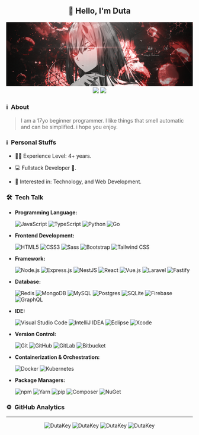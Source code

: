 <div align="center">
<h2>👋 Hello, I'm Duta</h2>

![banner](https://raw.githubusercontent.com/DutaKey/DutaKey/master/banner.png)<br>
[<img src="https://img.shields.io/badge/WhatsApp-25D366?style=for-the-badge&logo=whatsapp&logoColor=white"/>](https://api.whatsapp.com/send/?phone=6281258845225)
[<img src="https://img.shields.io/badge/instagram-%23E4405F.svg?&style=for-the-badge&logo=instagram&logoColor=white">](https://instagram.com/duta_fbriann)

</div>

### ℹ️ &nbsp;About
> I am a 17yo beginner programmer. I like things that smell automatic and can be simplified. i hope you enjoy.

### ℹ️ &nbsp;Personal Stuffs

- 👨‍🎓 Experience Level: 4+ years.

- 💻 Fullstack Developer 🚀.

- 🧩 Interested in: Technology, and Web Development.

### 🛠 &nbsp;Tech Talk

- **Programming Language:** &nbsp;

  ![JavaScript](https://img.shields.io/badge/JavaScript-323330?style=for-the-badge&logo=javascript&logoColor=F7DF1E)
  ![TypeScript](https://img.shields.io/badge/TypeScript-007ACC?style=for-the-badge&logo=typescript&logoColor=white)
  ![Python](https://img.shields.io/badge/Python-3776AB?style=for-the-badge&logo=python&logoColor=white)
  ![Go](https://img.shields.io/badge/Go-00ADD8?style=for-the-badge&logo=go&logoColor=white)
  
- **Frontend Development:** &nbsp;

  ![HTML5](https://img.shields.io/badge/HTML5-E34F26?style=for-the-badge&logo=html5&logoColor=white)
  ![CSS3](https://img.shields.io/badge/CSS3-1572B6?style=for-the-badge&logo=css3&logoColor=white)
  ![Sass](https://img.shields.io/badge/Sass-CC6699?style=for-the-badge&logo=sass&logoColor=white)
  ![Bootstrap](https://img.shields.io/badge/Bootstrap-563D7C?style=for-the-badge&logo=bootstrap&logoColor=white)
  ![Tailwind CSS](https://img.shields.io/badge/Tailwind%20CSS-38B2AC?style=for-the-badge&logo=tailwind-css&logoColor=white)
  
- **Framework:** &nbsp;

  ![Node.js](https://img.shields.io/badge/Node.js-43853D?style=for-the-badge&logo=node.js&logoColor=white)
  ![Express.js](https://img.shields.io/badge/Express.js-000000?style=for-the-badge&logo=express&logoColor=white)
  ![NestJS](https://img.shields.io/badge/NestJS-E0234E?style=for-the-badge&logo=nestjs&logoColor=white)
  ![React](https://img.shields.io/badge/React-20232A?style=for-the-badge&logo=react&logoColor=61DAFB)
  ![Vue.js](https://img.shields.io/badge/Vue.js-4FC08D?style=for-the-badge&logo=vue.js&logoColor=white)
  ![Laravel](https://img.shields.io/badge/Laravel-FF2D20?style=for-the-badge&logo=laravel&logoColor=white)
  ![Fastify](https://img.shields.io/badge/Fastify-000000?style=for-the-badge&logo=fastify&logoColor=white)


  
- **Database:** &nbsp;

  ![Redis](https://img.shields.io/badge/Redis-DC382D?style=for-the-badge&logo=redis&logoColor=white)
  ![MongoDB](https://img.shields.io/badge/MongoDB-4EA94B?style=for-the-badge&logo=mongodb&logoColor=white)
  ![MySQL](https://img.shields.io/badge/MySQL-00000F?style=for-the-badge&logo=mysql&logoColor=white)
  ![Postgres](https://img.shields.io/badge/Postgres-%23316192.svg?style=for-the-badge&logo=postgresql&logoColor=white)
  ![SQLite](https://img.shields.io/badge/SQLite-07405E?style=for-the-badge&logo=sqlite&logoColor=white)
  ![Firebase](https://img.shields.io/badge/Firebase-FFCA28?style=for-the-badge&logo=firebase&logoColor=white)
    ![GraphQL](https://img.shields.io/badge/GraphQL-E434AA?style=for-the-badge&logo=graphql&logoColor=white)

- **IDE:** &nbsp;

  ![Visual Studio Code](https://img.shields.io/badge/Visual%20Studio%20Code-0078d7.svg?style=for-the-badge&logo=visual-studio-code&logoColor=white)
  ![IntelliJ IDEA](https://img.shields.io/badge/IntelliJ%20IDEA-000000.svg?style=for-the-badge&logo=intellij-idea&logoColor=white)
  ![Eclipse](https://img.shields.io/badge/Eclipse-2C2255?style=for-the-badge&logo=eclipse&logoColor=white)
  ![Xcode](https://img.shields.io/badge/Xcode-007ACC?style=for-the-badge&logo=xcode&logoColor=white)
  
- **Version Control:** &nbsp;

  ![Git](https://img.shields.io/badge/Git-F05032?style=for-the-badge&logo=git&logoColor=white)
  ![GitHub](https://img.shields.io/badge/GitHub-181717?style=for-the-badge&logo=github&logoColor=white)
  ![GitLab](https://img.shields.io/badge/GitLab-FCA121?style=for-the-badge&logo=gitlab&logoColor=white)
  ![Bitbucket](https://img.shields.io/badge/Bitbucket-0052CC?style=for-the-badge&logo=bitbucket&logoColor=white)
  
- **Containerization & Orchestration:** &nbsp;

  ![Docker](https://img.shields.io/badge/Docker-2496ED?style=for-the-badge&logo=docker&logoColor=white)
  ![Kubernetes](https://img.shields.io/badge/Kubernetes-326CE5?style=for-the-badge&logo=kubernetes&logoColor=white)
  
- **Package Managers:** &nbsp;

  ![npm](https://img.shields.io/badge/npm-CB3837?style=for-the-badge&logo=npm&logoColor=white)
  ![Yarn](https://img.shields.io/badge/Yarn-2C8EBB?style=for-the-badge&logo=yarn&logoColor=white)
  ![pip](https://img.shields.io/badge/pip-3776AB?style=for-the-badge&logo=pypi&logoColor=white)
  ![Composer](https://img.shields.io/badge/Composer-885630?style=for-the-badge&logo=composer&logoColor=white)
  ![NuGet](https://img.shields.io/badge/NuGet-004880?style=for-the-badge&logo=nuget&logoColor=white)


### ⚙️ &nbsp;GitHub Analytics
***
<div align="center">
  <img width="444em" src="https://github-readme-stats-arugaz.vercel.app/api?username=DutaKey&&include_all_commits=true&count_private=true&show_icons=true&theme=vision-friendly-dark&hide_border=true" alt="DutaKey"/>
  <img width="444em" src="https://github-readme-streak-stats.herokuapp.com?user=DutaKey&theme=vision-friendly-dark&hide_border=true&date_format=j%20M%5B%20Y%5D" alt="DutaKey"/>
  <img width="444em" src="https://github-profile-trophy.vercel.app/?username=DutaKey&title=MultipleLang,Stars,Followers,Issues,Commits,Puller&row=2&column=3&layout=compact&theme=juicyfresh&no-frame=true&no-bg=true" alt="DutaKey"/>
  <img width="444em" src="https://github-readme-stats-arugaz.vercel.app/api/top-langs/?username=DutaKey&layout=compact&theme=vision-friendly-dark&hide_border=true&langs_count=11" alt="DutaKey"/>
</div>
